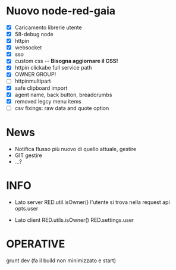 # Nuovo node-red-gaia
 - [x]  Caricamento librerie utente
 - [x]  58-debug node
 - [x]  httpin
 - [x]  websocket
 - [x]  sso
 - [x]  custom css -- **Bisogna aggiornare il CSS!**
 - [x]  httpin clickabe full service path
 - [x]  OWNER GROUP!
 - [ ]  httpinmultipart
 - [x]  safe clipboard import
 - [x]  agent name, back button, breadcrumbs
 - [x]  removed legcy menu items
 - [ ]  csv fixings: raw data and quote option

 # News
 - Notifica flusso più nuovo di quello attuale, gestire
 - GIT gestire
 - ...?

 # INFO
 - Lato server
 RED.util.isOwner()
 l'utente si trova nella request api opts.user

 - Lato client
 RED.utils.isOwner()
 RED.settings.user

 # OPERATIVE
 grunt dev (fa il build non minimizzato e start)